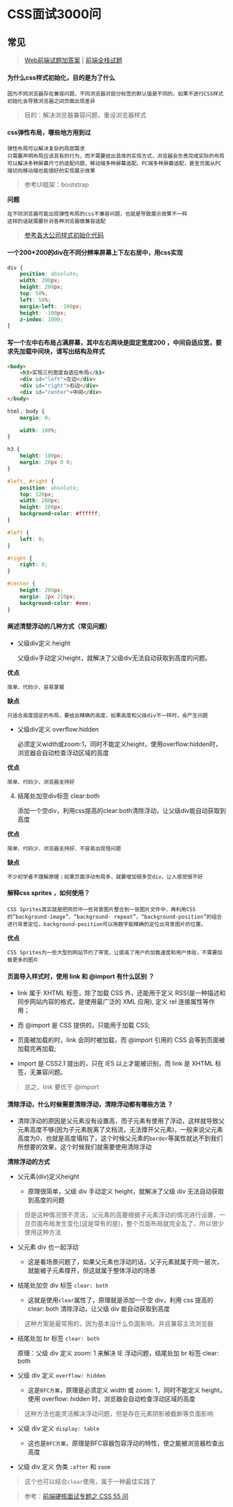 <!--
 * @Description: CSS面试3000问
 * @Date: 2019-08-10 01:46:28
 * @LastEditors: phoebus
 * @LastEditTime: 2019-08-22 10:29:28
 -->
# CSS面试3000问

## 常见

> [Web前端试题加答案](https://blog.csdn.net/xm1037782843/article/details/80708533) | [前端全栈试题](https://blog.csdn.net/MingL520/article/details/88549999)

#### 为什么css样式初始化，目的是为了什么

	因为不同浏览器存在兼容问题，不同浏览器对部分标签的默认值是不同的，如果不进行CSS样式初始化会导致浏览器之间页面出现差异

> 目的：解决浏览器兼容问题，重设浏览器样式

#### css弹性布局，哪些地方用到过

	弹性布局可以解决复杂的局部需求
	只需要声明布局应该具有的行为，而不需要给出具体的实现方式，浏览器会负责完成实际的布局
	可以解决多种屏幕尺寸的适配问题，移动端多种屏幕适配、PC端多种屏幕适配，甚至页面从PC端切向移动端也能很好的实现展示效果

> 参考UI框架：bootstrap

**问题**

	在不同浏览器可能出现弹性布局的css不兼容问题，也就是导致展示效果不一样
	这样的话就需要针对各种浏览器做兼容适配

> [参考各大公司样式初始化代码](http://www.cnblogs.com/duke-cui/articles/4779442.html)

#### 一个200*200的div在不同分辨率屏幕上下左右居中，用css实现

```css
div {
	position: absolute;
	width: 200px;
	height: 200px;
	top: 50%;
	left: 50%;
	margin-left: -100px;
	height: -100px;
	z-index: 1000;
}
```

#### 写一个左中右布局占满屏幕，其中左右两块是固定宽度200 ，中间自适应宽，要求先加载中间块，请写出结构及样式

```html
<body>
	<h3>实现三列宽度自适应布局</h3>
	<div id="left">左边</div>
	<div id="right">右边</div>
	<div id="center">中间</div>
</body>
```

```css
html, body {
	margin: 0;

	width: 100%;
}

h3 {
	height: 100px;
	margin: 20px 0 0;
}

#left, #right {
	position: absolute;
	top: 120px;
	width: 200px;
	height: 200px;
	background-color: #ffffff;
}

#left {
	left: 0;
}

#right {
	right: 0;
}

#center {
	height: 200px;
	margin: 2px 210px;
	background-color: #eee;
}
```

#### 阐述清楚浮动的几种方式（常见问题）

* 父级div定义 height

	父级div手动定义height，就解决了父级div无法自动获取到高度的问题。 

**优点**
	
	简单、代码少、容易掌握 

**缺点**

	只适合高度固定的布局，要给出精确的高度，如果高度和父级div不一样时，会产生问题

* 父级div定义 overflow:hidden

	必须定义width或zoom:1，同时不能定义height，使用overflow:hidden时，浏览器会自动检查浮动区域的高度

**优点**

	简单、代码少、浏览器支持好

4. 结尾处加空div标签 clear:both

	添加一个空div，利用css提高的clear:both清除浮动，让父级div能自动获取到高度 

**优点**

	简单、代码少、浏览器支持好、不容易出现怪问题

**缺点**

	不少初学者不理解原理；如果页面浮动布局多，就要增加很多空div，让人感觉很不好

#### 解释css sprites ，如何使用？

	CSS Sprites其实就是把网页中一些背景图片整合到一张图片文件中，再利用CSS的“background-image”，“background- repeat”，“background-position”的组合进行背景定位，background-position可以用数字能精确的定位出背景图片的位置。

**优点**

	CSS Sprites为一些大型的网站节约了带宽，让提高了用户的加载速度和用户体验，不需要加载更多的图片

#### 页面导入样式时，使用 link 和 @import 有什么区别 ？

* link 属于 XHTML 标签，除了加载 CSS 外，还能用于定义 RSS(是一种描述和同步网站内容的格式，是使用最广泛的 XML 应用), 定义 rel 连接属性等作用；

* 而 @import 是 CSS 提供的，只能用于加载 CSS;

* 页面被加载的时，link 会同时被加载，而 @import 引用的 CSS 会等到页面被加载完再加载;

* import 是 CSS2.1 提出的，只在 IE5 以上才能被识别，而 link 是 XHTML 标签，无兼容问题。

> 总之，link 要优于 @import

#### 清除浮动，什么时候需要清除浮动，清除浮动都有哪些方法 ？

* 清除浮动的原因是父元素没有设置高，而子元素有使用了浮动，这样就导致父元素高度不够(因为子元素脱离了文档流，无法撑开父元素)，一般来说父元素高度为0，也就是高度塌陷了，这个时候父元素的`border`等属性就达不到我们所想要的效果，这个时候我们就需要使用清除浮动

**清除浮动的方式**

* 父元素(div)定义height

	* 原理很简单，父级 div 手动定义 height，就解决了父级 div 无法自动获取到高度的问题

> 但是这种情况很不灵活，父元素的高要根据子元素浮动的情况进行设置，一旦页面布局发生变化(这是常有的是)，整个页面布局就完全乱了，所以很少使用这种方法

* 父元素 div 也一起浮动

	* 这是看场景问题了，如果父元素也浮动的话，父子元素就属于同一层次，就能被子元素撑开，但这就属于整体浮动的场景

* 结尾处加空 div 标签 `clear: both`

	* 这就是使用`clear`属性了，原理就是添加一个空 div，利用 css 提高的 clear: both 清除浮动，让父级 div 能自动获取到高度

> 这种方案是最常用的，因为基本没什么负面影响，并且兼容主流浏览器

* 结尾处加 br 标签 `clear: both`

	原理：父级 div 定义 zoom: 1 来解决 IE 浮动问题，结尾处加 br 标签 clear: both

* 父级 div 定义 `overflow: hidden`

	* 这是`BFC方案`，原理是必须定义 width 或 zoom: 1，同时不能定义 height，使用 overflow: hidden 时，浏览器会自动检查浮动区域的高度

> 这种方法也能灵活解决浮动问题，但是存在元素阴影被截断等负面影响

* 父级 div 定义 `display: table`

	* 这也是`BFC方案`，原理是BFC容器包容浮动的特性，使之能被浏览器检查出高度

* 父级 div 定义 伪类 `:after` 和 `zoom`

> 这个也可以结合`clear`使用，属于一种最佳实践了

> 参考：[前端硬核面试专题之 CSS 55 问](https://mp.weixin.qq.com/s/SVKMsQtOLNqYXeT_f95FUw)
